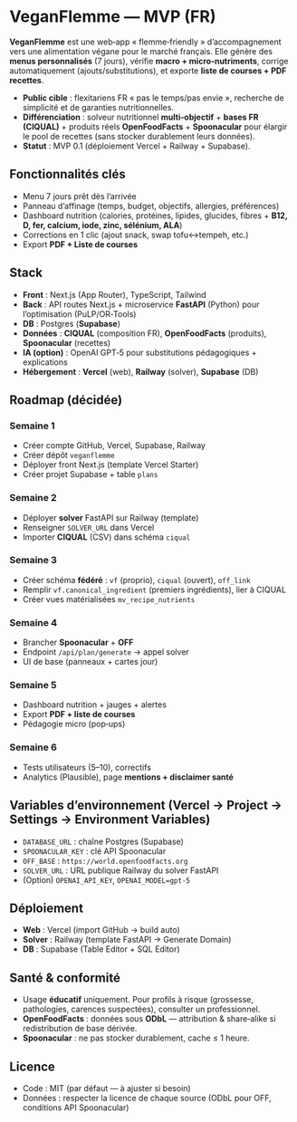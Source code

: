 # VeganFlemme — MVP (FR)

**VeganFlemme** est une web‑app « flemme‑friendly » d’accompagnement vers une alimentation végane pour le marché français. Elle génère des **menus personnalisés** (7 jours), vérifie **macro + micro‑nutriments**, corrige automatiquement (ajouts/substitutions), et exporte **liste de courses + PDF recettes**.

- **Public cible** : flexitariens FR « pas le temps/pas envie », recherche de simplicité et de garanties nutritionnelles.
- **Différenciation** : solveur nutritionnel **multi‑objectif** + **bases FR (CIQUAL)** + produits réels **OpenFoodFacts** + **Spoonacular** pour élargir le pool de recettes (sans stocker durablement leurs données).
- **Statut** : MVP 0.1 (déploiement Vercel + Railway + Supabase).

## Fonctionnalités clés
- Menu 7 jours prêt dès l’arrivée
- Panneau d’affinage (temps, budget, objectifs, allergies, préférences)
- Dashboard nutrition (calories, protéines, lipides, glucides, fibres + **B12, D, fer, calcium, iode, zinc, sélénium, ALA**)
- Corrections en 1 clic (ajout snack, swap tofu↔tempeh, etc.)
- Export **PDF + Liste de courses**

## Stack
- **Front** : Next.js (App Router), TypeScript, Tailwind
- **Back** : API routes Next.js + microservice **FastAPI** (Python) pour l’optimisation (PuLP/OR‑Tools)
- **DB** : Postgres (**Supabase**)
- **Données** : **CIQUAL** (composition FR), **OpenFoodFacts** (produits), **Spoonacular** (recettes)
- **IA (option)** : OpenAI GPT‑5 pour substitutions pédagogiques + explications
- **Hébergement** : **Vercel** (web), **Railway** (solver), **Supabase** (DB)

## Roadmap (décidée)
### Semaine 1
- Créer compte GitHub, Vercel, Supabase, Railway
- Créer dépôt `veganflemme`
- Déployer front Next.js (template Vercel Starter)
- Créer projet Supabase + table `plans`

### Semaine 2
- Déployer **solver** FastAPI sur Railway (template)
- Renseigner `SOLVER_URL` dans Vercel
- Importer **CIQUAL** (CSV) dans schéma `ciqual`

### Semaine 3
- Créer schéma **fédéré** : `vf` (proprio), `ciqual` (ouvert), `off_link`
- Remplir `vf.canonical_ingredient` (premiers ingrédients), lier à CIQUAL
- Créer vues matérialisées `mv_recipe_nutrients`

### Semaine 4
- Brancher **Spoonacular** + **OFF**
- Endpoint `/api/plan/generate` → appel solver
- UI de base (panneaux + cartes jour)

### Semaine 5
- Dashboard nutrition + jauges + alertes
- Export **PDF + liste de courses**
- Pédagogie micro (pop‑ups)

### Semaine 6
- Tests utilisateurs (5–10), correctifs
- Analytics (Plausible), page **mentions + disclaimer santé**

## Variables d’environnement (Vercel → Project → Settings → Environment Variables)
- `DATABASE_URL` : chaîne Postgres (Supabase)
- `SPOONACULAR_KEY` : clé API Spoonacular
- `OFF_BASE` : `https://world.openfoodfacts.org`
- `SOLVER_URL` : URL publique Railway du solver FastAPI
- (Option) `OPENAI_API_KEY`, `OPENAI_MODEL=gpt-5`

## Déploiement
- **Web** : Vercel (import GitHub → build auto)
- **Solver** : Railway (template FastAPI → Generate Domain)
- **DB** : Supabase (Table Editor + SQL Editor)

## Santé & conformité
- Usage **éducatif** uniquement. Pour profils à risque (grossesse, pathologies, carences suspectées), consulter un professionnel.
- **OpenFoodFacts** : données sous **ODbL** — attribution & share‑alike si redistribution de base dérivée.
- **Spoonacular** : ne pas stocker durablement, cache ≤ 1 heure.

## Licence
- Code : MIT (par défaut — à ajuster si besoin)
- Données : respecter la licence de chaque source (ODbL pour OFF, conditions API Spoonacular)
